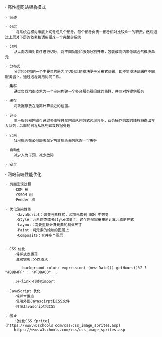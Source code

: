 · 高性能网站架构模式

    · 综述

    · 分层
         将系统在横向维度上切分成几个部分，每个部分负责一部分相对比较单一的职责，然后通过上层对下层的依赖和调用组成一个完整的系统
   
    · 分割
        从纵向方面对软件进行切分，将不同功能和服务分割开来，包装成高内聚低耦合的模块单元
    
    · 分布式
        分层和分割的一个主要目的是为了切分后的模块便于分布式部署，即不同模块部署在不同服务器上，通过远程调用协同工作。
    
    · 集群
        通过负载均衡技术为一个应用构建一个多台服务器组成的集群，共同对外提供服务
    
    · 缓存
        将数据存放在距离计算最近的位置。
    
    · 异步
        单一服务器内部可通过多线程共享内部队列方式实现异步，业务操作前面的线程将输出写入队列，后面的线程从队列读取数据处理
    
    · 冗余
        任何服务都必须部署至少两台服务器构成的一个集群
    
    · 自动化
        减少人为干预，减少故障
    
    · 安全
        

· 网站前端性能优化
    
    · 页面呈现过程
        ·DOM 树
        ·CSSOM 树
        ·Render 树
    
    · 优化渲染性能
         ·JavaScript：改变元素样式，添加元素到 DOM 中等等
         ·Style：元素的类或者style改变了，这个时候需要重新计算元素的样式
         ·Layout：需要重新计算元素的具体尺寸 
         ·Paint：将元素的绘制的图层上
         ·Composite：合并多个图层
    
    
    · CSS 优化
        ·将样式表置顶
        ·避免使用CSS表达式
        
            background-color: expression( (new Date()).getHours()%2 ? "#B8D4FF" : "#F08A00" );
            
        .用<link>代替@import
        
    · JavaScript 优化
        ·将脚本置底
        ·使用外部Javascirpt和CSS文件
        ·精简Javascript和CSS
        
    · 图片
        ![优化CSS Sprite](https://www.w3schools.com/css/css_image_sprites.asp)
        https://www.w3schools.com/css/css_image_sprites.asp



